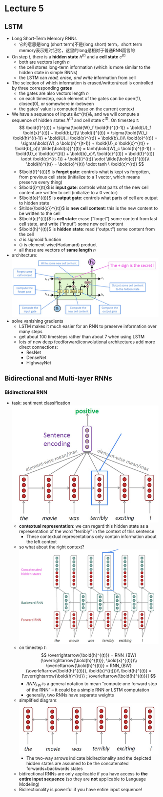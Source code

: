 # Lecture 5

## LSTM

- Long Short-Term Memory RNNs
  - 它的意思是long (short term)不是(long short) term，short term memory表示短时记忆，这里的long是相对于普通RNN而言的
- On step _t_, there is a **hidden state** $h^{(t)}$ and a **cell state** $c^{(t)}$
  - both are vectors length _n_
  - the cell stores long-term information (which is more similar to the hidden state in simple RNNs)
  - the LSTM can _read, erase, and write_ information from cell
- The selection of which information is erased/written/read is controlled by three corresponding **gates**
  - the gates are also vectors length _n_
  - on each timestep, each element of the gates can be open(1), closed(0), or somewhere in-between
  - the gates' value is computed base on the current context
- We have a sequence of inputs &x^{(t)}&, and we will compute a sequence of hidden states $h^{(t)}$ and cell state $c^{(t)}$. On timestep _t_:
$$
    \bold{f}^{(t)} = \sigma(\bold{W}_f \bold{h}^{(t-1)} + \bold{U}_f \bold{x}^{(t)} + \bold{b}_f)\\
    \bold{i}^{(t)} = \sigma(\bold{W}_i \bold{h}^{(t-1)} + \bold{U}_i \bold{x}^{(t)} + \bold{b}_i)\\
    \bold{o}^{(t)} = \sigma(\bold{W}_o \bold{h}^{(t-1)} + \bold{U}_o \bold{x}^{(t)} + \bold{b}_o)\\
    \tilde{\bold{c}}^{(t)} = tanh(\bold{W}_c \bold{h}^{(t-1)} + \bold{U}_c \bold{x}^{(t)} + \bold{b}_c)\\
    \bold{c}^{(t)} = \bold{f}^{(t)} \odot \bold{c}^{(t-1)} + \bold{i}^{(t)} \odot \tilde{\bold{c}}^{(t)}\\
    \bold{h}^{(t)} = \bold{o}^{(t)} \odot tanh \ \bold{c}^{(t)}
$$
  - $\bold{f}^{(t)}$ is **forget gate**: controls what is kept vs forgotten, from previous cell state (initialize to a 1 vector, which means preserve every thing)
  - $\bold{i}^{(t)}$ is **input gate**: controls what parts of the new cell content are written to cell (initialize to a 0 vector)
  - $\bold{o}^{(t)}$ is **output gate**: controls what parts of cell are output to hidden state
  - $\tilde{\bold{c}}^{(t)}$ is **new cell content**: this is the new content to be written to the cell
  - $\bold{c}^{(t)}$ is **cell state**: erase (“forget”) some content from last cell state, and write (“input”) some new cell content
  - $\bold{h}^{(t)}$ is **hidden state**: read (“output”) some content from the cell
  - $\sigma$ is sigmoid function
  - $\odot$ is element-wise(Hadamard) product
  - all these are vectors of **same length** _n_
- architecture:
![LSTM](pic/L5_pic1.jpg)
- solve vanishing gradients
  - LSTM makes it much easier for an RNN to preserve information over many steps
  - get about 100 timesteps rather than about 7 when using LSTM
  - lots of new deep feedforward/convolutional architectures add more direct connections:
    - ResNet
    - DenseNet
    - HighwayNet

## Bidirectional and Multi-layer RNNs

### Bidirectional RNN

- task: sentiment classification
![sentiment](pic/L5_pic2.jpg)
  - **contextual representation**: we can regard this hidden state as a representation of the word "terribly" in the context of this sentence
    - These contextual representations only contain information about the left context
  - so what about the right context?
![sentiment2](pic/L5_pic3.jpg)
  - on timestep _t_:
$$
    \overrightarrow{\bold{h}^{(t)}} = RNN_{BW}(\overrightarrow{\bold{h}^{(t)}}, \bold{x}^{(t)})\\
    \overleftarrow{\bold{h}^{(t)}} = RNN_{BW}(\overleftarrow{\bold{h}^{(t)}}, \bold{x}^{(t)})\\
    \bold{h}^{(t)} = [\overrightarrow{\bold{h}^{(t)}} ; \overleftarrow{\bold{h}^{(t)}}]
$$
    - $RNN_{FW}$ is a general notation to mean “compute one forward step of the RNN” – it could be a simple RNN or LSTM computation
    - generally, two RNNs have separate weights
  - simplified diagram:
![sentiment3](pic/L5_pic4.jpg)
    - The two-way arrows indicate bidirectionality and the depicted hidden states are assumed to be the concatenated forwards+backwards states
  - bidirectional RNNs are only applicable if you have access to **the entire input sequence** (so they are **not** applicable to Language Modeling)
  - Bidirectionality is powerful if you have entire input sequence!
